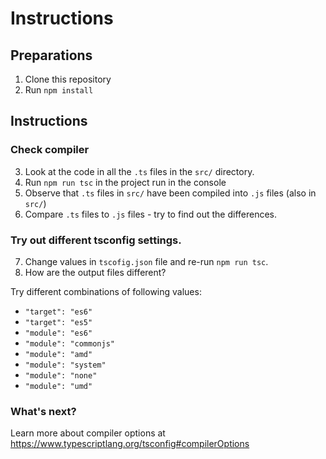 # Instructions

## Preparations

1. Clone this repository
2. Run `npm install`

## Instructions

### Check compiler

3. Look at the code in all the `.ts` files in the `src/` directory.
4. Run `npm run tsc` in the project run in the console
5. Observe that `.ts` files in `src/` have been compiled into `.js` files (also in `src/`)
6. Compare `.ts` files to `.js` files - try to find out the differences.

### Try out different tsconfig settings.

7. Change values in `tscofig.json` file and re-run `npm run tsc`. 
8. How are the output files different?

Try different combinations of following values:
- `"target": "es6"`
- `"target": "es5"`
- `"module": "es6"`
- `"module": "commonjs"`
- `"module": "amd"`
- `"module": "system"`
- `"module": "none"`
- `"module": "umd"`

### What's next?

Learn more about compiler options at https://www.typescriptlang.org/tsconfig#compilerOptions
